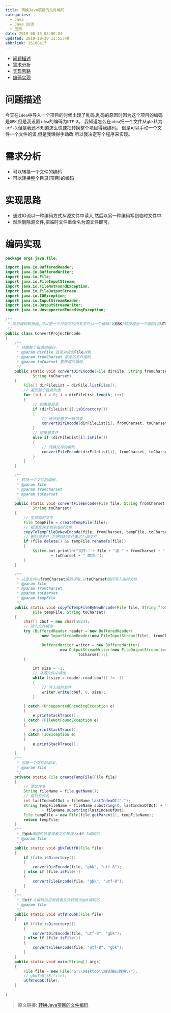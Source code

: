 ```yaml
---
title: 转换Java项目的文件编码
categories: 
  - Java
  - Java IO流
  - 应用
date: 2019-08-15 03:00:03
updated: 2019-10-30 11:55:40
abbrlink: 16108e1f
---
```

- [问题描述](/blog/html/16108e1f/#问题描述)
- [需求分析](/blog/html/16108e1f/#需求分析)
- [实现思路](/blog/html/16108e1f/#实现思路)
- [编码实现](/blog/html/16108e1f/#编码实现)

<!--more-->
<script src="https://cdn.bootcss.com/jquery/3.4.0/jquery.slim.min.js"></script>
<script>$(document).ready(function () {$(".post-body > ul:nth-child(1)").hide();});</script>

<!--end-->
# 问题描述 #
今天在`idea`中导入一个项目的时候出现了乱码,乱码的原因时因为这个项目的编码是`GBK`,但是我设置`idea`的编码为`UTF-8`。
我知道怎么在`idea`把一个文件从`gbk`转为`utf-8`.但是我还不知道怎么快速把转换整个项目得我编码。
倒是可以手动一个文件一个文件的该,但是我懒得手动改.所以我决定写个程序来实现。
# 需求分析 #
- 可以转换一个文件的编码
- 可以转换整个目录(项目)的编码

# 实现思路 #
- 通过IO流以一种编码方式从源文件中读入,然后以另一种编码写到临时文件中.
- 然后删除源文件,把临时文件重命名为源文件即可。

# 编码实现 #

```java
package args.java.file;

import java.io.BufferedReader;
import java.io.BufferedWriter;
import java.io.File;
import java.io.FileInputStream;
import java.io.FileNotFoundException;
import java.io.FileOutputStream;
import java.io.IOException;
import java.io.InputStreamReader;
import java.io.OutputStreamWriter;
import java.io.UnsupportedEncodingException;

/**
 * 项目编码转换器,可以把一个目录下的所有文件从一个编码(如GBK)转换成另一个编码(如UTF-8).<br>
 */
public class ConvertProjectEncode
{
	/**
	 * 转换整个目录的编码.
	 * @param dirFile 目录对应的File对象.
	 * @param fromCharset 原来的文件编码.
	 * @param toCharset 要转成的编码.
	 */
	public static void convertDirEncode(File dirFile, String fromCharset,
			String toCharset)
	{
		File[] dirFileList = dirFile.listFiles();
		// 遍历整个目录列表
		for (int i = 0; i < dirFileList.length; i++)
		{
			// 如果是目录
			if (dirFileList[i].isDirectory())
			{
				// 递归处理下一级目录
				convertDirEncode(dirFileList[i], fromCharset, toCharset);
			}
			// 如果是文件
			else if (dirFileList[i].isFile())
			{
				// 转换文件的编码
				convertFileEncode(dirFileList[i], fromCharset, toCharset);
			}
		}
	}

	/**
	 * 转换一个文件的编码.
	 * @param file
	 * @param fromCharset
	 * @param toCharset
	 */
	public static void convertFileEncode(File file, String fromCharset,
			String toCharset)
	{
		// 生成临时文件
		File tempFile = createTempFile(file);
		// 把源文件复制到临时文件
		copyToTempFileByNewEncode(file, fromCharset, tempFile, toCharset);
		// 删除源文件,并把临时文件重名为源文件
		if (file.delete() && tempFile.renameTo(file))
		{
			System.out.println("文件:" + file + "由 " + fromCharset + " 转为 "
					+ toCharset + " 成功!");
		}
	}

	/**
	 * 从源文件以fromCharset编码读取,以toCharset编码写入临时文件.
	 * @param file
	 * @param fromCharset
	 * @param toCharset
	 * @param tempFile
	 */
	public static void copyToTempFileByNewEncode(File file, String fromCharset,
			File tempFile, String toCharset)
	{
		char[] cbuf = new char[1024];
		// 读入文件缓存
		try (BufferedReader reader = new BufferedReader(
				new InputStreamReader(new FileInputStream(file), fromCharset));

				BufferedWriter writer = new BufferedWriter(
						new OutputStreamWriter(new FileOutputStream(tempFile),
								toCharset));)
		{

			int size = -1;
			// 从源文件中读出
			while ((size = reader.read(cbuf)) != -1)
			{
				// 写入临时文件
				writer.write(cbuf, 0, size);
			}

		} catch (UnsupportedEncodingException e)
		{
			e.printStackTrace();
		} catch (FileNotFoundException e)
		{
			e.printStackTrace();
		} catch (IOException e)
		{
			e.printStackTrace();
		}
	}
	/**
	 * 创建一个文件的副本.
	 * @param file
	 */
	private static File createTempFile(File file)
	{
		// 源文件名
		String fileName = file.getName();
		// 临时文件名
		int lastIndexOfDot = fileName.lastIndexOf(".");
		String tempFileName = fileName.substring(0, lastIndexOfDot) + "_Temp"
				+ fileName.substring(lastIndexOfDot);
		File tempFile = new File(file.getParent(), tempFileName);
		return tempFile;
	}
	/**
	 * 把gbk编码的目录或者文件转换为utf-8编码的.
	 * @param file
	 */
	public static void gbkToUtf8(File file)
	{
		if (file.isDirectory())
		{
			convertDirEncode(file, "gbk", "utf-8");
		} else if (file.isFile())
		{
			convertFileEncode(file, "gbk", "utf-8");
		}
	}
	/**
	 * 把utf-8编码的目录或者文件转换为gbk编码的.
	 * @param file
	 */
	public static void utf8ToGbk(File file)
	{
		if (file.isDirectory())
		{
			convertDirEncode(file, "utf-8", "gbk");
		} else if (file.isFile())
		{
			convertFileEncode(file, "utf-8", "gbk");
		}
	}
	public static void main(String[] args)
	{
		File file = new File("G:\\Desktop\\测试编码转换\\");
		// gbkToUtf8(file);
		utf8ToGbk(file);
	}

}
```

>原文链接: [转换Java项目的文件编码](https://lanlan2017.github.io/blog/16108e1f/)
